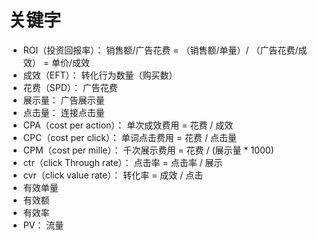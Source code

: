 # 关键字

* ROI（投资回报率）： 销售额/广告花费 = （销售额/单量）/ （广告花费/成效） = 单价/成效  
* 成效（EFT）： 转化行为数量（购买数）
* 花费（SPD）： 广告花费
* 展示量： 广告展示量
* 点击量： 连接点击量
* CPA（cost per action）： 单次成效费用 = 花费 / 成效
* CPC（cost per click）： 单词点击费用 = 花费 / 点击量
* CPM（cost per mille）： 千次展示费用 = 花费 / (展示量 * 1000)
* ctr（click Through rate）： 点击率 = 点击率 / 展示
* cvr（click value rate）： 转化率 = 成效 / 点击
* 有效单量
* 有效额
* 有效率
* PV： 流量